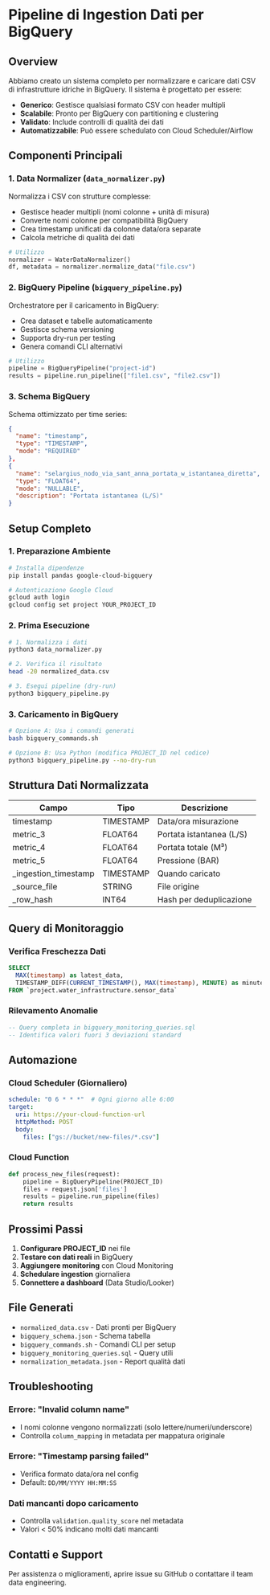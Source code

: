 # Pipeline di Ingestion Dati per BigQuery

## Overview

Abbiamo creato un sistema completo per normalizzare e caricare dati CSV di infrastrutture idriche in BigQuery. Il sistema è progettato per essere:

- **Generico**: Gestisce qualsiasi formato CSV con header multipli
- **Scalabile**: Pronto per BigQuery con partitioning e clustering
- **Validato**: Include controlli di qualità dei dati
- **Automatizzabile**: Può essere schedulato con Cloud Scheduler/Airflow

## Componenti Principali

### 1. **Data Normalizer** (`data_normalizer.py`)

Normalizza i CSV con strutture complesse:
- Gestisce header multipli (nomi colonne + unità di misura)
- Converte nomi colonne per compatibilità BigQuery
- Crea timestamp unificati da colonne data/ora separate
- Calcola metriche di qualità dei dati

```python
# Utilizzo
normalizer = WaterDataNormalizer()
df, metadata = normalizer.normalize_data("file.csv")
```

### 2. **BigQuery Pipeline** (`bigquery_pipeline.py`)

Orchestratore per il caricamento in BigQuery:
- Crea dataset e tabelle automaticamente
- Gestisce schema versioning
- Supporta dry-run per testing
- Genera comandi CLI alternativi

```python
# Utilizzo
pipeline = BigQueryPipeline("project-id")
results = pipeline.run_pipeline(["file1.csv", "file2.csv"])
```

### 3. **Schema BigQuery**

Schema ottimizzato per time series:
```json
{
  "name": "timestamp",
  "type": "TIMESTAMP",
  "mode": "REQUIRED"
},
{
  "name": "selargius_nodo_via_sant_anna_portata_w_istantanea_diretta",
  "type": "FLOAT64",
  "mode": "NULLABLE",
  "description": "Portata istantanea (L/S)"
}
```

## Setup Completo

### 1. Preparazione Ambiente

```bash
# Installa dipendenze
pip install pandas google-cloud-bigquery

# Autenticazione Google Cloud
gcloud auth login
gcloud config set project YOUR_PROJECT_ID
```

### 2. Prima Esecuzione

```bash
# 1. Normalizza i dati
python3 data_normalizer.py

# 2. Verifica il risultato
head -20 normalized_data.csv

# 3. Esegui pipeline (dry-run)
python3 bigquery_pipeline.py
```

### 3. Caricamento in BigQuery

```bash
# Opzione A: Usa i comandi generati
bash bigquery_commands.sh

# Opzione B: Usa Python (modifica PROJECT_ID nel codice)
python3 bigquery_pipeline.py --no-dry-run
```

## Struttura Dati Normalizzata

| Campo | Tipo | Descrizione |
|-------|------|-------------|
| timestamp | TIMESTAMP | Data/ora misurazione |
| metric_3 | FLOAT64 | Portata istantanea (L/S) |
| metric_4 | FLOAT64 | Portata totale (M³) |
| metric_5 | FLOAT64 | Pressione (BAR) |
| _ingestion_timestamp | TIMESTAMP | Quando caricato |
| _source_file | STRING | File origine |
| _row_hash | INT64 | Hash per deduplicazione |

## Query di Monitoraggio

### Verifica Freschezza Dati
```sql
SELECT 
  MAX(timestamp) as latest_data,
  TIMESTAMP_DIFF(CURRENT_TIMESTAMP(), MAX(timestamp), MINUTE) as minutes_behind
FROM `project.water_infrastructure.sensor_data`
```

### Rilevamento Anomalie
```sql
-- Query completa in bigquery_monitoring_queries.sql
-- Identifica valori fuori 3 deviazioni standard
```

## Automazione

### Cloud Scheduler (Giornaliero)
```yaml
schedule: "0 6 * * *"  # Ogni giorno alle 6:00
target:
  uri: https://your-cloud-function-url
  httpMethod: POST
  body:
    files: ["gs://bucket/new-files/*.csv"]
```

### Cloud Function
```python
def process_new_files(request):
    pipeline = BigQueryPipeline(PROJECT_ID)
    files = request.json['files']
    results = pipeline.run_pipeline(files)
    return results
```

## Prossimi Passi

1. **Configurare PROJECT_ID** nei file
2. **Testare con dati reali** in BigQuery
3. **Aggiungere monitoring** con Cloud Monitoring
4. **Schedulare ingestion** giornaliera
5. **Connettere a dashboard** (Data Studio/Looker)

## File Generati

- `normalized_data.csv` - Dati pronti per BigQuery
- `bigquery_schema.json` - Schema tabella
- `bigquery_commands.sh` - Comandi CLI per setup
- `bigquery_monitoring_queries.sql` - Query utili
- `normalization_metadata.json` - Report qualità dati

## Troubleshooting

### Errore: "Invalid column name"
- I nomi colonne vengono normalizzati (solo lettere/numeri/underscore)
- Controlla `column_mapping` in metadata per mappatura originale

### Errore: "Timestamp parsing failed"
- Verifica formato data/ora nel config
- Default: `DD/MM/YYYY HH:MM:SS`

### Dati mancanti dopo caricamento
- Controlla `validation.quality_score` nel metadata
- Valori < 50% indicano molti dati mancanti

## Contatti e Support

Per assistenza o miglioramenti, aprire issue su GitHub o contattare il team data engineering.